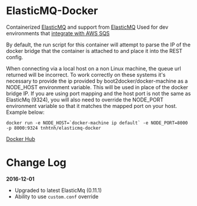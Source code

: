 # ElasticMQ-Docker

Containerized [ElasticMQ](https://github.com/adamw/elasticmq) and support from [ElasticMQ](https://github.com/tddmonkey/elasticmq)
Used for dev environments that [integrate with AWS SQS](http://labs.encoded.io/2013/02/03/testing-amazon-sqs-locally-with-elasticmq/)

By default, the run script for this container will attempt to parse the IP of the docker bridge that the container is attached to and place it into the REST config.

When connecting via a local host on a non Linux machine, the queue url returned will be incorrect.  To work correctly on these systems it's necessary to provide the ip provided by boot2docker/docker-machine as a NODE_HOST environment variable.  This will be used in place of the docker bridge IP. If you are using port mapping and the host port is not the same as ElasticMq (9324), you will also need to override the NODE_PORT environment variable so that it matches the mapped port on your host. Example below:
```
docker run -e NODE_HOST=`docker-machine ip default` -e NODE_PORT=8000 -p 8000:9324 tnhtnh/elasticmq-docker
```

[Docker Hub](https://hub.docker.com/r/tnhtnh/elasticmq-docker/)

# Change Log

**2016-12-01**

* Upgraded to latest ElasticMq (0.11.1)
* Ability to use `custom.conf` override

